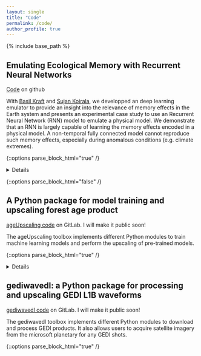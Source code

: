 ```yaml
---
layout: single
title: "Code"
permalink: /code/
author_profile: true
---
```


{% include base_path %}

## Emulating Ecological Memory with Recurrent Neural Networks

[Code](https://github.com/bask0/dl4es_ch18) on github

With [Basil Kraft](https://scholar.google.de/citations?user=SsP9UzQAAAAJ&hl=en) and [Sujan Koirala](https://www.bgc-jena.mpg.de/person/skoirala/4680511), we developped an deep learning emulator to provide an insight into the relevance of memory effects in the Earth system and presents an experimental case study to use an Recurrent Neural Network (RNN) model to emulate a physical model. We demonstrate that an RNN is largely capable of learning the memory effects encoded in a physical model. A non-temporal fully connected model cannot reproduce such memory effects, especially during anomalous conditions (e.g. climate extremes).

{::options parse_block_html="true" /}
<details>

If using this code, please cite: **Emulating Ecological Memory with Recurrent Neural Networks** _B. Kraft, S. Besnard, S. Koirala_ [Deep Learning for the Earth Sciences: A Comprehensive Approach to Remote Sensing, Climate Science and Geosciences](https://doi.org/10.1002/9781119646181.ch18), Nov. 2019.

```
@incollection{Kraft2021emulating,
    title = {Emulating Ecological Memory with Recurrent Neural Networks},
    booktitle = {Deep Learning for the Earth Sciences: A Comprehensive Approach to Remote Sensing, Climate Science and Geosciences},
    author = {Kraft, Basil and Besnard, Simon and Koirala, Sujan},
    editor = {Camps-Valls, Gustau and Tuia, Devis and Zhu, Xiao Xiang and Reichstein, Markus},
    edition = {1st edition},
    publisher = {{Wiley \& Sons}},
    isbn = {978-1-119-64614-3},
    Year = {2021}
}
```

</details>

{::options parse_block_html="false" /}

## A Python package for model training and upscaling forest age product

[ageUpscaling code](https://git.gfz-potsdam.de/global-land-monitoring/forest-age-upscale) on GitLab. I will make it public soon!

The ageUpscaling toolbox implements different Python modules to train machine learning models and perform the upscaling of pre-trained models.

{::options parse_block_html="true" /}

<details>
 It allows to generate global forest age map. It can be easily adapted to new datasets and new set of models can be plugged-in.
</details>

## gediwavedl: a Python package for processing and upscaling GEDI L1B waveforms

[gediwavedl code](https://git.gfz-potsdam.de/global-land-monitoring/gedi-lidar-waveform) on GitLab. I will make it public soon!

The gediwavedl toolbox implements different Python modules to download and process GEDI products. It also allows users to acquire satellite imagery from the microsoft planetary for any GEDI shots.

{::options parse_block_html="true" /}






